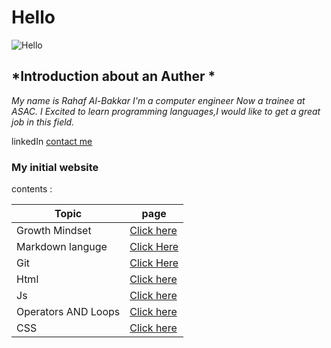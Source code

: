 # **Hello**
![Hello](https://blogfonts.com/fonts/h/406/164406/img/hello.png)


## *Introduction about an **Auther** *
*My name is Rahaf Al-Bakkar
 I'm a computer engineer Now a trainee at ASAC. I Excited to learn programming languages,I would like to get a great job in this field.*

linkedIn [contact me](https://www.linkedin.com/in/rahaf-albakkar-b3a63a202/)

### My initial website 
contents :

Topic  | page
------------ | -------------
Growth Mindset | [Click here](https://rahafalbakkar.github.io/Raeding-Note/Growthmindest)
Markdown languge |[Click Here](https://rahafalbakkar.github.io/Raeding-Note/Markdown)
Git |[Click Here](https://rahafalbakkar.github.io/Raeding-Note/Git)
Html  | [Click here](https://rahafalbakkar.github.io/Raeding-Note/html)
Js    |[Click here](https://rahafalbakkar.github.io/Raeding-Note/js)
Operators AND Loops | [Click here](https://rahafalbakkar.github.io/Raeding-Note/Ex&loop)
CSS | [Click here](https://rahafalbakkar.github.io/Raeding-Note/cssr)


